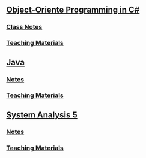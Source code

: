 ## [Object-Oriente Programming in C#](https://github.com/CZTachyonsVN/TAFE_Programming/tree/main/_OOP)
### [Class Notes](https://github.com/CZTachyonsVN/TAFE_Programming/tree/main/_OOP/Notes)
### [Teaching Materials](https://github.com/CZTachyonsVN/TAFE_Programming/tree/main/_OOP/TeachingContent)
## [Java](https://github.com/CZTachyonsVN/TAFE_Programming/tree/main/_Java)
### [Notes](https://github.com/CZTachyonsVN/TAFE_Programming/tree/main/_Java/Notes)
### [Teaching Materials](https://github.com/CZTachyonsVN/TAFE_Programming/tree/main/_Java/TeachingContent)
## [System Analysis 5](https://github.com/CZTachyonsVN/TAFE_Programming/tree/main/_SA5)
### [Notes](https://github.com/CZTachyonsVN/TAFE_Programming/tree/main/_SA5/Notes)
### [Teaching Materials](https://github.com/CZTachyonsVN/TAFE_Programming/tree/main/_SA5/InClassActivities)
